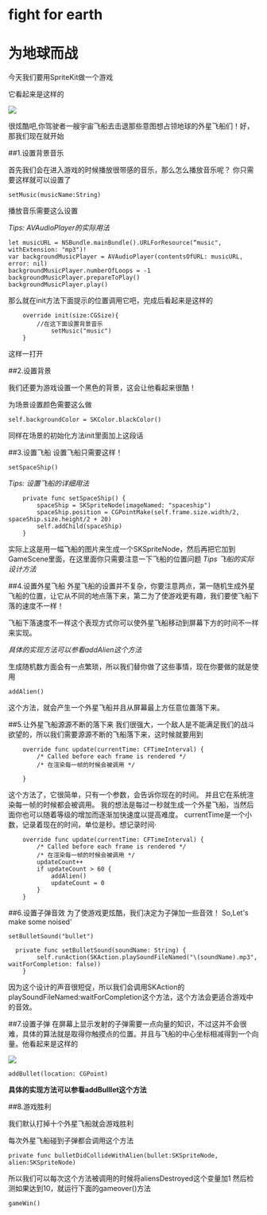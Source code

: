 # fight for earth

# 为地球而战

今天我们要用SpriteKit做一个游戏

它看起来是这样的

![](http://7u2osj.com1.z0.glb.clouddn.com/battleearth.png)

很炫酷吧,你驾驶者一艘宇宙飞船去击退那些意图想占领地球的外星飞船们！好，那我们现在就开始

##1.设置背景音乐

首先我们会在进入游戏的时候播放很带感的音乐，那么怎么播放音乐呢？
你只需要这样就可以设置了
```
setMusic(musicName:String)
```
播放音乐需要这么设置


*Tips: AVAudioPlayer的实际用法*
```
let musicURL = NSBundle.mainBundle().URLForResource(“music", withExtension: "mp3")!
var backgroundMusicPlayer = AVAudioPlayer(contentsOfURL: musicURL, error: nil)
backgroundMusicPlayer.numberOfLoops = -1
backgroundMusicPlayer.prepareToPlay()
backgroundMusicPlayer.play()
```

那么就在init方法下面提示的位置调用它吧，完成后看起来是这样的
```
    override init(size:CGSize){
        //在这下面设置背景音乐
            setMusic("music")
    }
```

这样一打开

##2.设置背景

我们还要为游戏设置一个黑色的背景，这会让他看起来很酷！

为场景设置颜色需要这么做

```
self.backgroundColor = SKColor.blackColor()
```

同样在场景的初始化方法init里面加上这段话


##3.设置飞船
设置飞船只需要这样！
```
setSpaceShip()
```
*Tips: 设置飞船的详细用法*
```
    private func setSpaceShip() {
        spaceShip = SKSpriteNode(imageNamed: "spaceship")
        spaceShip.position = CGPointMake(self.frame.size.width/2, spaceShip.size.height/2 + 20)
        self.addChild(spaceShip)
    }
```


实际上这是用一幅飞船的图片来生成一个SKSpriteNode，然后再把它加到GameScene里面，在这里面你只需要注意一下飞船的位置问题
*Tips 飞船的实际设计方法*


##4.设置外星飞船
外星飞船的设置并不复杂，你要注意两点，第一随机生成外星飞船的位置，让它从不同的地点落下来，第二为了使游戏更有趣，我们要使飞船下落的速度不一样！

飞船下落速度不一样这个表现方式你可以使外星飞船移动到屏幕下方的时间不一样来实现。

*具体的实现方法可以参看addAlien这个方法*

生成随机数方面会有一点繁琐，所以我们替你做了这些事情，现在你要做的就是使用
```
addAlien()
```
这个方法，就会产生一个外星飞船并且从屏幕最上方任意位置落下来。

##5.让外星飞船源源不断的落下来
我们很强大，一个敌人是不能满足我们的战斗欲望的，所以我们需要源源不断的飞船落下来，这时候就要用到
```
    override func update(currentTime: CFTimeInterval) {
        /* Called before each frame is rendered */
        /* 在渲染每一帧的时候会被调用 */

    }
```
这个方法了，它很简单，只有一个参数，会告诉你现在的时间。
并且它在系统渲染每一帧的时候都会被调用。
我的想法是每过一秒就生成一个外星飞船，当然后面你也可以随着等级的增加而逐渐加快速度以提高难度。
currentTime是一个小数，记录着现在的时间，单位是秒。想记录时间·
```
    override func update(currentTime: CFTimeInterval) {
        /* Called before each frame is rendered */
        /* 在渲染每一帧的时候会被调用 */
        updateCount++
        if updateCount > 60 {
            addAlien()
            updateCount = 0
        }
    }
```


##6.设置子弹音效
为了使游戏更炫酷，我们决定为子弹加一些音效！
So,Let's make some noised'

```
setBulletSound("bullet")
```
```
  private func setBulletSound(soundName: String) {
        self.runAction(SKAction.playSoundFileNamed("\(soundName).mp3", waitForCompletion: false))
    }
```

因为这个设计的声音很短促，所以我们会调用SKAction的playSoundFileNamed:waitForCompletion这个方法，这个方法会更适合游戏中的音效。

##7.设置子弹
在屏幕上显示发射的子弹需要一点向量的知识，不过这并不会很难，具体的算法就是取得你触摸点的位置。并且与飞船的中心坐标相减得到一个向量。他看起来是这样的

![](http://7u2osj.com1.z0.glb.clouddn.com/vector.png)

```
addBullet(location: CGPoint)
```
**具体的实现方法可以参看addBulllet这个方法**



##8.游戏胜利

我们默认打掉十个外星飞船就会游戏胜利

每次外星飞船碰到子弹都会调用这个方法

```
private func bulletDidCollideWithAlien(bullet:SKSpriteNode, alien:SKSpriteNode)
```
所以我们可以每次这个方法被调用的时候将aliensDestroyed这个变量加1
然后检测如果达到10，就运行下面的gameover()方法

```
gameWin()
```
